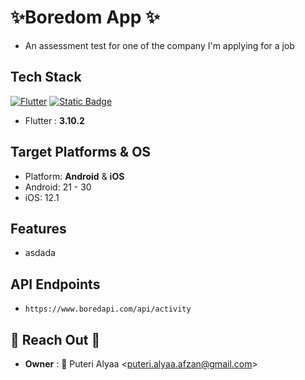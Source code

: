 # ✨Boredom App ✨

- An assessment test for one of the company I'm applying for a job

## Tech Stack

[![Flutter](https://img.shields.io/badge/Flutter-02569B?style=for-the-badge&logo=flutter&logoColor=white)](https://docs.flutter.dev/get-started/install) [![Static Badge](https://img.shields.io/badge/riverpod-blue?style=for-the-badge&logo=data%3Aimage%2Fpng%3Bbase64%2CiVBORw0KGgoAAAANSUhEUgAAAC0AAAAtCAMAAAANxBKoAAAAolBMVEUAAABB0P0GS4lA0vxB0P0GRHlB0f5C1f4GRHlB0P0IWZ0GRHkIWZ1B0P1B0P0FR39B0P1B0P0IWZ1B0P1B0P1B0P0GRHlB0P0GSYRB0P0GRHkIWZ0GRHlB0P1B0P0GRHkIWZ1B0P0GRHkHVJUIWZ0GRHkGQ3hB0P0GRHlB0P0GRHkIWJsHTooHTYkIWZ1B0P0IWZ0GRHkHVJUGR34HTYoHSoRNOtcBAAAAL3RSTlMAogcJveYiEvbnu7uKhnNC9e%2Fes5xgXlMYzKJmUEI6KijWyqyWj357NzEh8%2FG7UvjL9lkAAAEnSURBVEjH7dDHdoMwEEBRIUQLBlzozb2mIFH%2B%2F9eCKT625Aiy8sZvfc9oNODdaxPPjmELj5l%2FWMVBs4wJiU9xiijH046WjdfOLBuvEy0brxWU%2FUObz%2BVUWwcGOzpgoIZs00tlRWRHJ1NqpuDJjYLW4QBpfaQGd69Dd6MSndECpe32%2BVglpPimtbjIqBYyqDtJpMo%2FGI3oW7QauGqJB7SGjKQ7xFIqOLNn64XRXKPDISEVo4Fdw0AwvbMC%2BuAlDiVCSMlq%2BWimNbzJpbvXr7SocrwF3Hy3lUWZ5xjjCRdbek0b2fbDw7HUWNw393lrbGp8s0OLWOojnq94%2BqSSCt8VAV4wJOX9HhBwu%2BgFhbn5%2B69%2B54jBbNDafl7trvvgsJ%2FsohV499J%2BAaowWBEY42gzAAAAAElFTkSuQmCC&color=4f96d0)](https://pub.dev/packages/flutter_riverpod)
- Flutter : **3.10.2**

## Target Platforms & OS
- Platform: **Android** & **iOS**
- Android: 21 - 30
- iOS: 12.1

## Features
- asdada

## API Endpoints
- `https://www.boredapi.com/api/activity`

## 📡 Reach Out 📡

- **Owner** : 📩 Puteri
 Alyaa <[puteri.alyaa.afzan@gmail.com](mailto:puteri.alyaa.afzan@gmail.com)><br>
